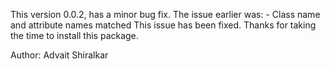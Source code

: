 This version 0.0.2, has a minor bug fix. The issue earlier was:
    - Class name and attribute names matched
This issue has been fixed.
Thanks for taking the time to install this package.

Author: Advait Shiralkar
